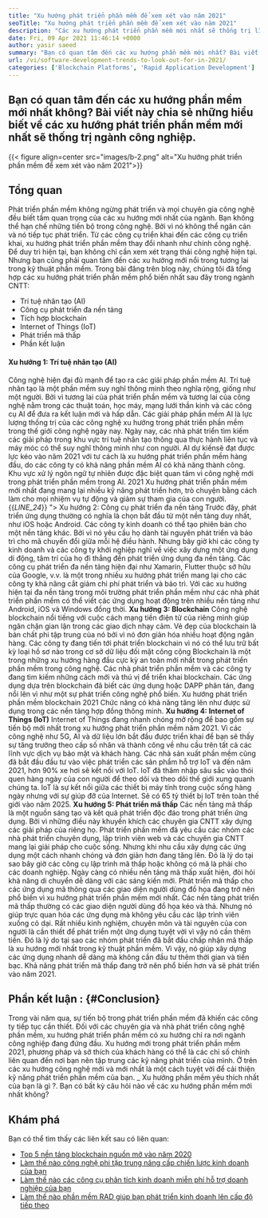 ```yaml
---
title: "Xu hướng phát triển phần mềm để xem xét vào năm 2021" 
seoTitle: "Xu hướng phát triển phần mềm để xem xét vào năm 2021" 
description: "Các xu hướng phát triển phần mềm mới nhất sẽ thống trị lĩnh vực công nghệ bao gồm blockchain, trí tuệ nhân tạo, không có mã và xu hướng mới lạ hơn." 
date: Fri, 09 Apr 2021 11:46:14 +0000
author: yasir saeed
summary: "Bạn có quan tâm đến các xu hướng phần mềm mới nhất? Bài viết này chia sẻ những hiểu biết về các xu hướng phát triển phần mềm mới nhất sẽ thống trị ngành công nghiệp." 
url: /vi/software-development-trends-to-look-out-for-in-2021/
categories: ['Blockchain Platforms', 'Rapid Application Development']
---
```


## Bạn có quan tâm đến các xu hướng phần mềm mới nhất không? Bài viết này chia sẻ những hiểu biết về các xu hướng phát triển phần mềm mới nhất sẽ thống trị ngành công nghiệp.

{{< figure align=center src="images/b-2.png" alt="Xu hướng phát triển phần mềm để xem xét vào năm 2021">}}


##  **Tổng quan**  
Phát triển phần mềm không ngừng phát triển và mọi chuyên gia công nghệ đều biết tầm quan trọng của các xu hướng mới nhất của ngành. Bạn không thể hạn chế những tiến bộ trong công nghệ. Bởi vì nó không thể ngăn cản và nó tiếp tục phát triển. Từ các công cụ triển khai đến các công cụ triển khai, xu hướng phát triển phần mềm thay đổi nhanh như chính công nghệ.
Để duy trì hiện tại, bạn không chỉ cần xem xét trạng thái công nghệ hiện tại. Nhưng bạn cũng phải quan tâm đến các xu hướng mới nổi trong tương lai trong kỹ thuật phần mềm. Trong bài đăng trên blog này, chúng tôi đã tổng hợp các xu hướng phát triển phần mềm phổ biến nhất sau đây trong ngành CNTT:
  * Trí tuệ nhân tạo (AI)
  * Công cụ phát triển đa nền tảng
  * Tích hợp blockchain
  * Internet of Things (IoT)
  * Phát triển mã thấp
  * Phần kết luận

####  **Xu hướng 1: Trí tuệ nhân tạo (AI)**  
Công nghệ hiện đại đủ mạnh để tạo ra các giải pháp phần mềm AI. Trí tuệ nhân tạo là một phần mềm suy nghĩ thông minh theo nghĩa rộng, giống như một người. Bởi vì tương lai của phát triển phần mềm và tương lai của công nghệ nằm trong các thuật toán, học máy, mạng lưới thần kinh và các công cụ AI để đưa ra kết luận mới và hấp dẫn. Các giải pháp phần mềm AI là lực lượng thống trị của các công nghệ xu hướng trong phát triển phần mềm trong thế giới công nghệ ngày nay.
Ngày nay, các nhà phát triển tìm kiếm các giải pháp trong khu vực trí tuệ nhân tạo thông qua thực hành liên tục và máy móc có thể suy nghĩ thông minh như con người. AI dự kiến ​​sẽ đạt được lực kéo vào năm 2021 với tư cách là xu hướng phát triển phần mềm hàng đầu, do các công ty có khả năng phần mềm AI có khả năng thành công. Khu vực xử lý ngôn ngữ tự nhiên được đặc biệt quan tâm vì công nghệ mới trong phát triển phần mềm trong AI. 2021 Xu hướng phát triển phần mềm mới nhất đang mang lại nhiều kỹ năng phát triển hơn, trò chuyện bằng cách làm cho mọi nhiệm vụ tự động và giảm sự tham gia của con người.
{{_LINE_24_}}
"> Xu hướng 2: Công cụ phát triển đa nền tảng
Trước đây, phát triển ứng dụng thường có nghĩa là chọn bắt đầu từ một nền tảng duy nhất, như iOS hoặc Android. Các công ty kinh doanh có thể tạo phiên bản cho một nền tảng khác. Bởi vì nó yêu cầu họ dành tài nguyên phát triển và bảo trì cho mã chuyển đổi giữa mỗi hệ điều hành. Nhưng bây giờ khi các công ty kinh doanh và các công ty khởi nghiệp nghĩ về việc xây dựng một ứng dụng di động, tâm trí của họ đi thẳng đến phát triển ứng dụng đa nền tảng.
Các công cụ phát triển đa nền tảng hiện đại như Xamarin, Flutter thuộc sở hữu của Google, v.v. là một trong nhiều xu hướng phát triển mang lại cho các công ty khả năng cắt giảm chi phí phát triển và bảo trì. Với các xu hướng hiện tại đa nền tảng trong môi trường phát triển phần mềm như các nhà phát triển phần mềm có thể viết các ứng dụng hoạt động trên nhiều nền tảng như Android, iOS và Windows đồng thời.
 **Xu hướng 3: Blockchain** 
Công nghệ blockchain nổi tiếng với cuộc cách mạng tiền điện tử của riêng mình giúp ngăn chặn gian lận trong các giao dịch nhạy cảm. Vẻ đẹp của blockchain là bản chất phi tập trung của nó bởi vì nó đơn giản hóa nhiều hoạt động ngân hàng. Các công ty đang tiến tới phát triển blockchain vì nó có thể lưu trữ bất kỳ loại hồ sơ nào trong cơ sở dữ liệu đối mặt công cộng
Blockchain là một trong những xu hướng hàng đầu cực kỳ an toàn mới nhất trong phát triển phần mềm trong công nghệ. Các nhà phát triển phần mềm và các công ty đang tìm kiếm những cách mới và thú vị để triển khai blockchain. Các ứng dụng dựa trên blockchain đã biết các ứng dụng hoặc DAPP phân tán, đang nổi lên vì như một sự phát triển công nghệ phổ biến. Xu hướng phát triển phần mềm blockchain 2021 Chức năng có khả năng tăng lên như được sử dụng trong các nền tảng hợp đồng thông minh.
 **Xu hướng 4: Internet of Things (IoT)** 
Internet of Things đang nhanh chóng mở rộng để bao gồm sự tiến bộ mới nhất trong xu hướng phát triển phần mềm năm 2021. Vì các công nghệ như 5G, AI và dữ liệu lớn bắt đầu được triển khai để bạn sẽ thấy sự tăng trưởng theo cấp số nhân và thành công về nhu cầu trên tất cả các lĩnh vực dịch vụ bảo mật và khách hàng. Các nhà sản xuất phần mềm cũng đã bắt đầu đầu tư vào việc phát triển các sản phẩm hỗ trợ IoT và đến năm 2021, hơn 90% xe hơi sẽ kết nối với IoT.
IoT đã thâm nhập sâu sắc vào thói quen hàng ngày của con người để theo dõi và theo dõi thế giới xung quanh chúng ta. IoT là sự kết nối giữa các thiết bị máy tính trong cuộc sống hàng ngày nhưng với sự giúp đỡ của Internet. Sẽ có 65 tỷ thiết bị IoT trên toàn thế giới vào năm 2025.
 **Xu hướng 5: Phát triển mã thấp** 
Các nền tảng mã thấp là một nguồn sáng tạo và kết quả phát triển độc đáo trong phát triển ứng dụng. Bởi vì những điều này khuyến khích các chuyên gia CNTT xây dựng các giải pháp của riêng họ. Phát triển phần mềm đã yêu cầu các nhóm các nhà phát triển chuyên dụng, lập trình viên web và các chuyên gia CNTT mang lại giải pháp cho cuộc sống. Nhưng khi nhu cầu xây dựng các ứng dụng một cách nhanh chóng và đơn giản hơn đang tăng lên. Đó là lý do tại sao bây giờ các công cụ lập trình mã thấp hoặc không có mã là phải cho các doanh nghiệp. Ngày càng có nhiều nền tảng mã thấp xuất hiện, đòi hỏi khả năng di chuyển dễ dàng với các sáng kiến ​​mới.
Phát triển mã thấp cho các ứng dụng mã thông qua các giao diện người dùng đồ họa đang trở nên phổ biến vì xu hướng phát triển phần mềm mới nhất. Các nền tảng phát triển mã thấp thường có các giao diện người dùng đồ họa kéo và thả. Nhưng nó giúp trực quan hóa các ứng dụng mà không yêu cầu các lập trình viên xuống cỏ dại. Rất nhiều kinh nghiệm, chuyên môn và tài nguyên của con người là cần thiết để phát triển một ứng dụng tuyệt vời vì vậy nó cần thêm tiền. Đó là lý do tại sao các nhóm phát triển đã bắt đầu chấp nhận mã thấp là xu hướng mới nhất trong kỹ thuật phần mềm. Vì vậy, nó giúp xây dựng các ứng dụng nhanh dễ dàng mà không cần đầu tư thêm thời gian và tiền bạc. Khả năng phát triển mã thấp đang trở nên phổ biến hơn và sẽ phát triển vào năm 2021.

##  **Phần kết luận**  : {#Conclusion}

Trong vài năm qua, sự tiến bộ trong phát triển phần mềm đã khiến các công ty tiếp tục cần thiết. Đối với các chuyên gia và nhà phát triển công nghệ phần mềm, xu hướng phát triển phần mềm có xu hướng chỉ ra nơi ngành công nghiệp đang đứng đầu. Xu hướng mới trong phát triển phần mềm 2021, phương pháp và sở thích của khách hàng có thể là các chỉ số chính liên quan đến nơi bạn nên tập trung các kỹ năng phát triển của mình. Ở trên các xu hướng công nghệ mới và mới nhất là một cách tuyệt vời để cải thiện kỹ năng phát triển phần mềm của bạn.
_ Xu hướng phần mềm yêu thích nhất của bạn là gì ?. Bạn có bất kỳ câu hỏi nào về các xu hướng phần mềm mới nhất không?

## Khám phá
Bạn có thể tìm thấy các liên kết sau có liên quan:
  * [Top 5 nền tảng blockchain nguồn mở vào năm 2020][2]
  * [Làm thế nào công nghệ phi tập trung nâng cấp chiến lược kinh doanh của bạn][3]
  * [Làm thế nào các công cụ phân tích kinh doanh miễn phí hỗ trợ doanh nghiệp của bạn][4]
  * [Làm thế nào phần mềm RAD giúp bạn phát triển kinh doanh lên cấp độ tiếp theo][5]



 [1]: mailto:yasir.saeed@aspose.com
 [2]: https://blog.containerize.com/blockchain-platforms/top-5-open-source-blockchain-platforms-in-2020/
 [3]: https://blog.containerize.com/2020/11/27/how-decentralized-technology-upgrades-your-business-strategy/
 [4]: https://blog.containerize.com/2021/03/12/how-free-business-analytics-tools-assist-your-business/
 [5]: https://blog.containerize.com/rapid-application-development/rapid-application-development-software-for-business-rad/
